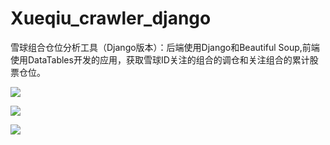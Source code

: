 # Xueqiu_crawler_django
雪球组合仓位分析工具（Django版本）：后端使用Django和Beautiful Soup,前端使用DataTables开发的应用，获取雪球ID关注的组合的调仓和关注组合的累计股票仓位。

![](http://yiamz.com/static/documents/xueqiu_function_1.jpg)

![](http://yiamz.com/static/documents/%E6%8A%93%E9%9B%AA%E7%90%83_Czf39vF.png)

![](http://yiamz.com/static/documents/%E7%BB%84%E5%90%88%E5%8F%98%E5%8A%A8%E8%AF%A6%E6%83%85_pREQaBV.png)
